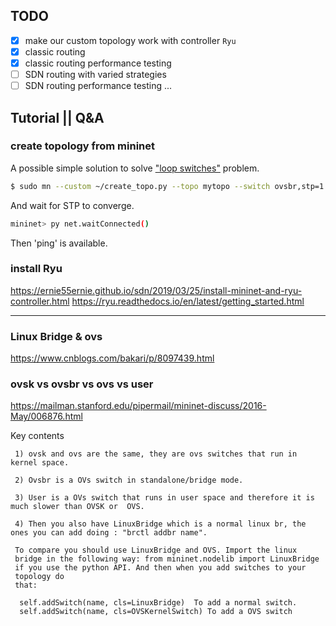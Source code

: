 ## TODO
- [x] make our custom topology work with controller `Ryu`
- [x] classic routing
- [x] classic routing performance testing
- [ ] SDN routing with varied strategies
- [ ] SDN routing performance testing
...
## Tutorial || Q&A
### create topology from mininet

A possible simple solution to solve ["loop switches"](https://github.com/mininet/mininet/wiki/FAQ#ethernet-loops) problem.
``` bash
$ sudo mn --custom ~/create_topo.py --topo mytopo --switch ovsbr,stp=1 --controller remote
```
And wait for STP to converge.
```bash
mininet> py net.waitConnected()
```
Then 'ping' is available.

### install Ryu
https://ernie55ernie.github.io/sdn/2019/03/25/install-mininet-and-ryu-controller.html
https://ryu.readthedocs.io/en/latest/getting_started.html

-----
### Linux Bridge & ovs
https://www.cnblogs.com/bakari/p/8097439.html

### ovsk vs ovsbr vs ovs vs user
https://mailman.stanford.edu/pipermail/mininet-discuss/2016-May/006876.html

Key contents
```
 1) ovsk and ovs are the same, they are ovs switches that run in kernel space.

 2) Ovsbr is a OVs switch in standalone/bridge mode.

 3) User is a OVs switch that runs in user space and therefore it is much slower than OVSK or  OVS.

 4) Then you also have LinuxBridge which is a normal linux br, the ones you can add doing : "brctl addbr name".

 To compare you should use LinuxBridge and OVS. Import the linux 
 bridge in the following way: from mininet.nodelib import LinuxBridge 
 if you use the python API. And then when you add switches to your 
 topology do
 that:

  self.addSwitch(name, cls=LinuxBridge)  To add a normal switch.
  self.addSwitch(name, cls=OVSKernelSwitch) To add a OVS switch
```

